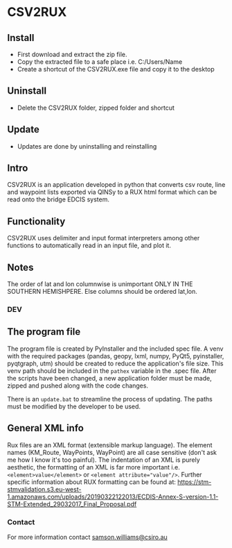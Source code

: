 # CSV2RUX

## Install
* First download and extract the zip file. 
* Copy the extracted file to a safe place i.e. C:/Users/Name 
* Create a shortcut of the CSV2RUX.exe file and copy it to the desktop

## Uninstall 
* Delete the CSV2RUX folder, zipped folder and shortcut

## Update
* Updates are done by uninstalling and reinstalling

## Intro
CSV2RUX is an application developed in python that converts csv route, line and waypoint lists exported via QINSy to a RUX html format which can be read onto the bridge EDCIS system.

## Functionality 
CSV2RUX uses delimiter and input format interpreters among other functions to automatically read in an input file, and plot it. 

## Notes
The order of lat and lon columnwise is unimportant ONLY IN THE SOUTHERN HEMISHPERE. Else columns should be ordered lat,lon. 


### DEV

## The program file
The program file is created by PyInstaller and the included spec file. A venv with the required packages (pandas, geopy, lxml, numpy, PyQt5, pyinstaller, pyqtgraph, utm) should be created to reduce the application's file size. This venv path should be included in the `pathex` variable in the .spec file. After the scripts have been changed, a new application folder must be made, zipped and pushed along with the code changes. 

There is an `update.bat` to streamline the process of updating. The paths must be modified by the developer to be used. 

## General XML info
Rux files are an XML format (extensible markup language). The element names (KM_Route, WayPoints, WayPoint) are all case sensitive (don't ask me how I know it's too painful). The indentation of an XML is purely aesthetic, the formatting of an XML is far more important i.e. ```<element>value</element>``` or ```<element attribute="value"/>```. Further specific information about RUX formatting can be found at: https://stm-stmvalidation.s3.eu-west-1.amazonaws.com/uploads/20190322122013/ECDIS-Annex-S-version-1.1-STM-Extended_29032017_Final_Proposal.pdf

### Contact
For more information contact samson.williams@csiro.au